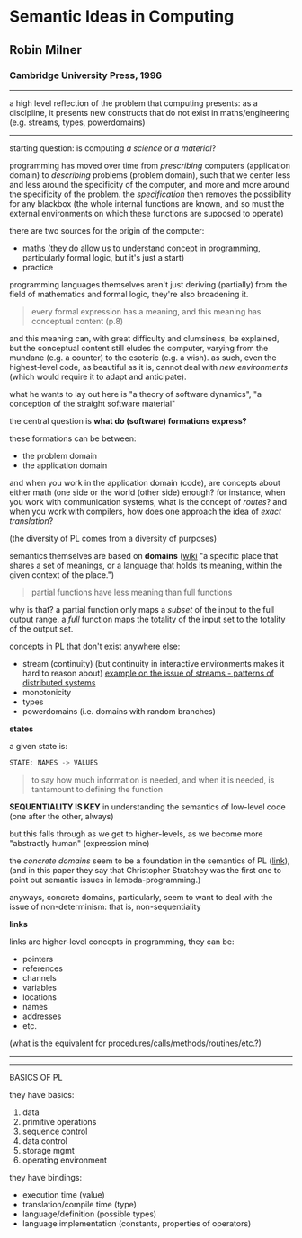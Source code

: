 # Semantic Ideas in Computing

## Robin Milner

### Cambridge University Press, 1996

---

a high level reflection of the problem that computing presents: as a discipline, it presents new constructs that do not exist in maths/engineering (e.g. streams, types, powerdomains)

---

starting question: is computing *a science* or *a material*?

programming has moved over time from *prescribing* computers (application domain) to *describing* problems (problem domain), such that we center less and less around the specificity of the computer, and more and more around the specificity of the problem. the *specification* then removes the possibility for any blackbox (the whole internal functions are known, and so must the external environments on which these functions are supposed to operate)

there are two sources for the origin of the computer:

- maths (they do allow us to understand concept in programming, particularly formal logic, but it's just a start)
- practice

programming languages themselves aren't just deriving (partially) from the field of mathematics and formal logic, they're also broadening it.

> every formal expression has a meaning, and this meaning has conceptual content (p.8)

and this meaning can, with great difficulty and clumsiness, be explained, but the conceptual content still eludes the computer, varying from the mundane (e.g. a counter) to the esoteric (e.g. a wish). as such, even the highest-level code, as beautiful as it  is, cannot deal with *new environments* (which would require it to adapt and anticipate).

what he wants to lay out here is "a theory of software dynamics", "a conception of the straight software material"

the central question is **what do (software) formations express?**

these formations can be between:

- the problem domain
- the application domain

and when you work in the application domain (code), are concepts about either math (one side or the world (other side) enough? for instance, when you work with communication systems, what is the concept of *routes*? and when you work with compilers, how does one approach the idea of *exact translation*?

(the diversity of PL comes from a diversity of purposes)

semantics themselves are based on **domains** ([wiki](https://en.wikipedia.org/wiki/Semantic_domain) "a specific place that shares a set of meanings, or a language that holds its meaning, within the given context of the place.")

> partial functions have less meaning than full functions

why is that? a partial function only maps a *subset* of the input to the full output range. a *full* function maps the totality of the input set to the totality of the output set.

concepts in PL that don't exist anywhere else:

- stream (continuity) (but continuity in interactive environments makes it hard to reason about) [example on the issue of streams - patterns of distributed systems](https://martinfowler.com/articles/patterns-of-distributed-systems/)
- monotonicity
- types
- powerdomains (i.e. domains with random branches)

**states**

a given state is:

```c
STATE: NAMES -> VALUES
```

> to say how much information is needed, and when it is needed, is tantamount to defining the function

**SEQUENTIALITY IS KEY** in understanding the semantics of low-level code (one after the other, always)

but this falls through as we get to higher-levels, as we become more "abstractly human" (expression mine)

the *concrete domains* seem to be a foundation in the semantics of PL ([link](https://www.sciencedirect.com/science/article/pii/030439759390089C)), (and in this paper they say that Christopher Stratchey was the first one to point out semantic issues in lambda-programming.)

anyways, concrete domains, particularly, seem to want to deal with the issue of non-determinism: that is, non-sequentiality

**links**

links are higher-level concepts in programming, they can be:

- pointers
- references
- channels
- variables
- locations
- names
- addresses
- etc.

(what is the equivalent for procedures/calls/methods/routines/etc.?)

---
---

BASICS OF PL

they have basics:

1. data
2. primitive operations
3. sequence control
4. data control
5. storage mgmt
6. operating environment

they have bindings:

- execution time (value)
- translation/compile time (type)
- language/definition (possible types)
- language implementation (constants, properties of operators)